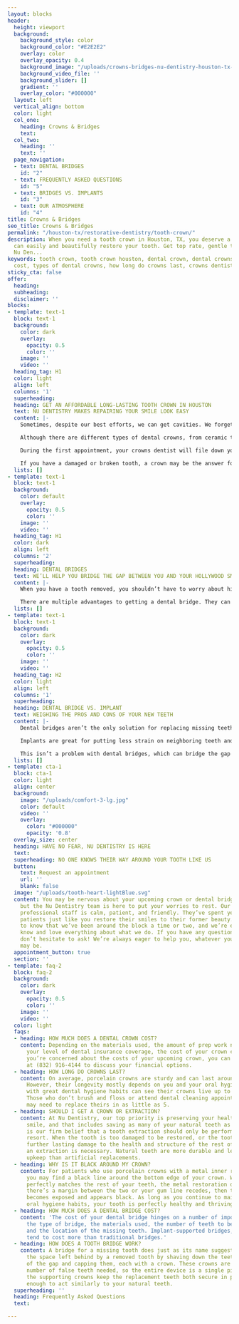 ```yaml
---
layout: blocks
header:
  height: viewport
  background:
    background_style: color
    background_color: "#E2E2E2"
    overlay: color
    overlay_opacity: 0.4
    background_image: "/uploads/crowns-bridges-nu-dentistry-houston-tx-hero.jpg"
    background_video_file: ''
    background_slider: []
    gradient: ''
    overlay_color: "#000000"
  layout: left
  vertical_align: bottom
  color: light
  col_one:
    heading: Crowns & Bridges
    text: 
  col_two:
    heading: ''
    text: ''
  page_navigation:
  - text: DENTAL BRIDGES
    id: "2"
  - text: FREQUENTLY ASKED QUESTIONS
    id: "5"
  - text: BRIDGES VS. IMPLANTS
    id: "3"
  - text: OUR ATMOSPHERE
    id: "4"
title: Crowns & Bridges
seo_title: Crowns & Bridges
permalink: "/houston-tx/restorative-dentistry/tooth-crown/"
description: When you need a tooth crown in Houston, TX, you deserve a dentist who
  can easily and beautifully restore your tooth. Get top rate, gentle treatment at
  Nu Den...
keywords: tooth crown, tooth crown houston, dental crown, dental crowns, dental crown
  cost, types of dental crowns, how long do crowns last, crowns dentist, dental bri...
sticky_cta: false
offer:
  heading: 
  subheading: 
  disclaimer: ''
blocks:
- template: text-1
  block: text-1
  background:
    color: dark
    overlay:
      opacity: 0.5
      color: ''
    image: ''
    video: ''
  heading_tag: H1
  color: light
  align: left
  columns: '1'
  superheading: 
  heading: GET AN AFFORDABLE LONG-LASTING TOOTH CROWN IN HOUSTON
  text: NU DENTISTRY MAKES REPAIRING YOUR SMILE LOOK EASY
  content: |-
    Sometimes, despite our best efforts, we can get cavities. We forget to floss for a few days, or we snack on a few too many sweets between dental visits. Here at Nu Dentistry, we understand that sometimes the tooth decay can run a little too deep, and a <a href='/houston-tx/restorative-dentistry/cavity-fillings/' target='_blank' class='paragraph-link'>filling</a> isn’t enough to fix it anymore. When this is the case, we recommend you get a crown. Dental crowns are the most traditional way to protect or fix a broken or damaged tooth that’s beyond the help of a filling. Also called a cap, a crown covers the tooth’s surface and restores it to its natural shape and size.

    Although there are different types of dental crowns, from ceramic to metals like gold, porcelain crowns are the most common. With our dentists’ expert eye for detail, a porcelain crown blends in seamlessly with your natural teeth, and the metal restoration hidden underneath is extremely durable. With excellent dental care, your crown can last up to 25 to 30 years before it needs to be replaced. Dental crowns take two appointments to complete.

    During the first appointment, your crowns dentist will file down your tooth, removing any decay and damage before creating a mold of your tooth. This mold will be used to create a natural-looking crown that will perfectly fit your bite and tooth alignment. We’ll then set you up with a temporary crown to keep your tooth protected and sealed while your shiny, new crown is being made. Once your permanent crown is ready, the dentist will secure it to your tooth with a dental adhesive. We’ll make sure it fits correctly and that your bite feels just as natural as it ever was.

    If you have a damaged or broken tooth, a crown may be the answer for you. Give us a call today so that we can help restore your smile!
  lists: []
- template: text-1
  block: text-1
  background:
    color: default
    overlay:
      opacity: 0.5
      color: ''
    image: ''
    video: ''
  heading_tag: H1
  color: dark
  align: left
  columns: '2'
  superheading: 
  heading: DENTAL BRIDGES
  text: WE’LL HELP YOU BRIDGE THE GAP BETWEEN YOU AND YOUR HOLLYWOOD SMILE!
  content: |-
    When you have a tooth removed, you shouldn’t have to worry about hiding your smile. At Nu Dentistry, we’re experts when it comes to bringing new life to your smile with a dental bridge for a missing tooth. Bridges are a simple way to fill the gap between two teeth and have it look natural. Similar to a crown, a bridge is prepared by shaving down the neighboring teeth surrounding the gap and topping them, each with a porcelain cap. What sets bridges apart, however, is what’s sandwiched between the two caps: an artificial tooth.

    There are multiple advantages to getting a dental bridge. They can maintain your facial structure by securing teeth that are drifting into the space left behind by a missing tooth. They can also stabilize your bite, helping to restore your speech and eating to normal. Bridges can also replace multiple missing teeth, making it a great alternative option for partial dentures. Are you interested in strengthening your teeth and restoring your smile with dental bridges? Call our office today at (832) 916-4144 to get started!
  lists: []
- template: text-1
  block: text-1
  background:
    color: dark
    overlay:
      opacity: 0.5
      color: ''
    image: ''
    video: ''
  heading_tag: H2
  color: light
  align: left
  columns: '1'
  superheading: 
  heading: DENTAL BRIDGE VS. IMPLANT
  text: WEIGHING THE PROS AND CONS OF YOUR NEW TEETH
  content: |-
    Dental bridges aren’t the only solution for replacing missing teeth. There’s also dental implants. What’s the difference and which one is better for your needs? Implants are a 3-part artificial tooth made of a metal post (or implant) screwed into the jawbone, a crown to act as the natural-looking tooth, and an abutment to attach the two. Implants don’t need any additional work done on neighboring teeth like a bridge does, but a bone graft may be required if the jaw isn’t strong enough to support the post.

    Implants are great for putting less strain on neighboring teeth and are easier to clean and maintain, but they’re much more costly than dental bridges. They’re also permanent, as they’ve been surgically implanted into the jaw and fused to the bone. Dental implants also take much longer to complete as the mouth needs more time to heal from such an intensive treatment. Another drawback of implants is that they can only replace one tooth at a time unless you’re planning to have what’s known as an All-on-4 implant procedure.

    This isn’t a problem with dental bridges, which can bridge the gap between as many as four or more extracted teeth at a time. To get the best of both worlds, our dentist may recommend you take a blended approach with implant-supported bridges. This option is especially popular for patients who’ve had multiple molars removed and don’t have an anchoring tooth on both ends to support a bridge. To speak with your dentist about which option is right for you, contact our office today at (832) 916-4144. today.
  lists: []
- template: cta-1
  block: cta-1
  color: light
  align: center
  background:
    image: "/uploads/comfort-3-lg.jpg"
    color: default
    video: ''
    overlay:
      color: "#000000"
      opacity: '0.8'
  overlay_size: center
  heading: HAVE NO FEAR, NU DENTISTRY IS HERE
  text: 
  superheading: NO ONE KNOWS THEIR WAY AROUND YOUR TOOTH LIKE US
  button:
    text: Request an appointment
    url: ''
    blank: false
  image: "/uploads/tooth-heart-lightBlue.svg"
  content: You may be nervous about your upcoming crown or dental bridge procedure,
    but the Nu Dentistry team is here to put your worries to rest. Our highly-experienced
    professional staff is calm, patient, and friendly. They’ve spent years helping
    patients just like you restore their smiles to their former beauty. We want you
    to know that we’ve been around the block a time or two, and we’re experts who
    know and love everything about what we do. If you have any questions or concerns,
    don’t hesitate to ask! We’re always eager to help you, whatever your dental needs
    may be.
  appointment_button: true
  section: ''
- template: faq-2
  block: faq-2
  background:
    color: dark
    overlay:
      opacity: 0.5
      color: ''
    image: ''
    video: ''
  color: light
  faqs:
  - heading: HOW MUCH DOES A DENTAL CROWN COST?
    content: Depending on the materials used, the amount of prep work needed, and
      your level of dental insurance coverage, the cost of your crown can vary. If
      you’re concerned about the costs of your upcoming crown, you can call our office
      at (832) 916-4144 to discuss your financial options.
  - heading: HOW LONG DO CROWNS LAST?
    content: On average, porcelain crowns are sturdy and can last around 15 years.
      However, their longevity mostly depends on you and your oral hygiene. Patients
      with great dental hygiene habits can see their crowns live up to 25 to 30 years.
      Those who don’t brush and floss or attend dental cleaning appointments regularly
      may need to replace theirs in as little as 5.
  - heading: SHOULD I GET A CROWN OR EXTRACTION?
    content: At Nu Dentistry, our top priority is preserving your healthy, beautiful
      smile, and that includes saving as many of your natural teeth as we can. It
      is our firm belief that a tooth extraction should only be performed as a last
      resort. When the tooth is too damaged to be restored, or the tooth will cause
      further lasting damage to the health and structure of the rest of your mouth,
      an extraction is necessary. Natural teeth are more durable and less costly to
      upkeep than artificial replacements.
  - heading: WHY IS IT BLACK AROUND MY CROWN?
    content: For patients who use porcelain crowns with a metal inner restoration,
      you may find a black line around the bottom edge of your crown. While the porcelain
      perfectly matches the rest of your teeth, the metal restoration does not. If
      there’s a margin between the two or your gum line recedes, then the restoration
      becomes exposed and appears black. As long as you continue to maintain good
      oral hygiene habits, your tooth is perfectly healthy and thriving with its crown.
  - heading: HOW MUCH DOES A DENTAL BRIDGE COST?
    content: 'The cost of your dental bridge hinges on a number of important factors:
      the type of bridge, the materials used, the number of teeth to be replaced,
      and the location of the missing teeth. Implant-supported bridges, for example,
      tend to cost more than traditional bridges.'
  - heading: HOW DOES A TOOTH BRIDGE WORK?
    content: A bridge for a missing tooth does just as its name suggests. It bridges
      the space left behind by a removed tooth by shaving down the teeth on both ends
      of the gap and capping them, each with a crown. These crowns are joined to the
      number of false teeth needed, so the entire device is a single piece. Altogether,
      the supporting crowns keep the replacement teeth both secure in place and strong
      enough to act similarly to your natural teeth.
  superheading: ''
  heading: Frequently Asked Questions
  text: 

---
```


